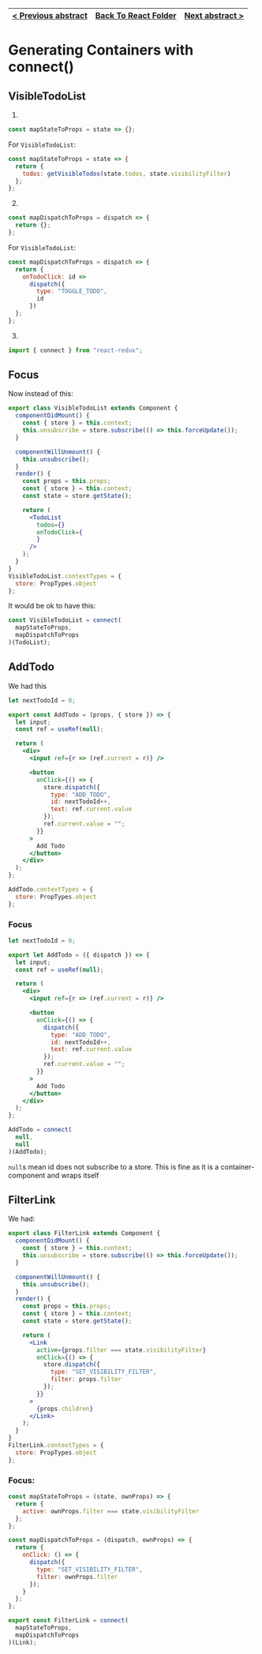 | [< Previous abstract](15%20Passing%20Store%20Down.md) | [Back To React Folder](https://github.com/Betra/Course-Abstract/blob/master/Egghead/Dan%20Abramov%20-%20Redux/) | [Next abstract >](17%20Action%20Creator.md) |
| ----------------------------------------------------- | --------------------------------------------------------------------------------------------------------------- | ------------------------------------------- |


# Generating Containers with connect()

## VisibleTodoList

1.

```jsx
const mapStateToProps = state => {};
```

For `VisibleTodoList`:

```jsx
const mapStateToProps = state => {
  return {
    todos: getVisibleTodos(state.todos, state.visibilityFilter)
  };
};
```

2.

```jsx
const mapDispatchToProps = dispatch => {
  return {};
};
```

For `VisibleTodoList`:

```jsx
const mapDispatchToProps = dispatch => {
  return {
    onTodoClick: id =>
      dispatch({
        type: "TOGGLE_TODO",
        id
      })
  };
};
```

3.

```jsx
import { connect } from "react-redux";
```

## Focus

Now instead of this:

```jsx
export class VisibleTodoList extends Component {
  componentDidMount() {
    const { store } = this.context;
    this.unsubscribe = store.subscribe(() => this.forceUpdate());
  }

  componentWillUnmount() {
    this.unsubscribe();
  }
  render() {
    const props = this.props;
    const { store } = this.context;
    const state = store.getState();

    return (
      <TodoList
        todos={}
        onTodoClick={
        }
      />
    );
  }
}
VisibleTodoList.contextTypes = {
  store: PropTypes.object
};

```

It would be ok to have this:

```jsx
const VisibleTodoList = connect(
  mapStateToProps,
  mapDispatchToProps
)(TodoList);
```

## AddTodo

We had this

```jsx
let nextTodoId = 0;

export const AddTodo = (props, { store }) => {
  let input;
  const ref = useRef(null);

  return (
    <div>
      <input ref={r => (ref.current = r)} />

      <button
        onClick={() => {
          store.dispatch({
            type: "ADD_TODO",
            id: nextTodoId++,
            text: ref.current.value
          });
          ref.current.value = "";
        }}
      >
        Add Todo
      </button>
    </div>
  );
};

AddTodo.contextTypes = {
  store: PropTypes.object
};
```

### Focus

```jsx
let nextTodoId = 0;

export let AddTodo = ({ dispatch }) => {
  let input;
  const ref = useRef(null);

  return (
    <div>
      <input ref={r => (ref.current = r)} />

      <button
        onClick={() => {
          dispatch({
            type: "ADD_TODO",
            id: nextTodoId++,
            text: ref.current.value
          });
          ref.current.value = "";
        }}
      >
        Add Todo
      </button>
    </div>
  );
};

AddTodo = connect(
  null,
  null
)(AddTodo);
```

`null`s mean id does not subscribe to a store. This is fine as it is a container-component and wraps itself

## FilterLink

We had:

```jsx
export class FilterLink extends Component {
  componentDidMount() {
    const { store } = this.context;
    this.unsubscribe = store.subscribe(() => this.forceUpdate());
  }

  componentWillUnmount() {
    this.unsubscribe();
  }
  render() {
    const props = this.props;
    const { store } = this.context;
    const state = store.getState();

    return (
      <Link
        active={props.filter === state.visibilityFilter}
        onClick={() => {
          store.dispatch({
            type: "SET_VISIBILITY_FILTER",
            filter: props.filter
          });
        }}
      >
        {props.children}
      </Link>
    );
  }
}
FilterLink.contextTypes = {
  store: PropTypes.object
};
```

### Focus:

```jsx
const mapStateToProps = (state, ownProps) => {
  return {
    active: ownProps.filter === state.visibilityFilter
  };
};

const mapDispatchToProps = (dispatch, ownProps) => {
  return {
    onClick: () => {
      dispatch({
        type: "SET_VISIBILITY_FILTER",
        filter: ownProps.filter
      });
    }
  };
};

export const FilterLink = connect(
  mapStateToProps,
  mapDispatchToProps
)(Link);
```
